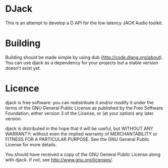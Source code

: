 # DJack
This is an attempt to develop a D API for the low latency JACK Audio toolkit.

# Building
Building should be made simple by using dub (http://code.dlang.org/about).
You can use djack as a dependency for your projects but a stable version doesn't exist yet.

# Licence
   djack is free software: you can redistribute it and/or modify
   it under the terms of the GNU General Public License as published by
   the Free Software Foundation, either version 3 of the License, or
   (at your option) any later version.

   djack is distributed in the hope that it will be useful,
   but WITHOUT ANY WARRANTY; without even the implied warranty of
   MERCHANTABILITY or FITNESS FOR A PARTICULAR PURPOSE.  See the
   GNU General Public License for more details.

   You should have received a copy of the GNU General Public License
   along with djack.  If not, see <http://www.gnu.org/licenses/>.

